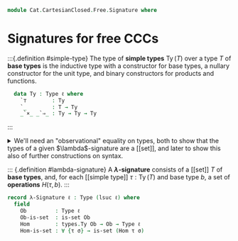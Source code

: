 <!--
```agda
open import 1Lab.Prelude
```
-->

```agda
module Cat.CartesianClosed.Free.Signature where
```

# Signatures for free CCCs

<!--
```agda
module types {ℓ} (T : Type ℓ) where
  infixr 22 _`⇒_
  infixr 20 _`×_
  infix 25 `_
```
-->

:::{.definition #simple-type}
The type of **simple types** $\operatorname{Ty}(T)$ over a type $T$ of
**base types** is the inductive type with a constructor for base types,
a nullary constructor for the unit type, and binary constructors for
products and functions.

```agda
  data Ty : Type ℓ where
    `⊤        : Ty
    `_        : T → Ty
    _`×_ _`⇒_ : Ty → Ty → Ty
```
:::

<details>
<summary>We'll need an "observational" equality on types, both to show
that the types of a given $\lambda$-signature are a [[set]], and later
to show this also of further constructions on syntax.</summary>

```agda
  module code ⦃ _ : H-Level T 2 ⦄ where
    same-ty : Ty → Ty → Prop ℓ
    same-ty `⊤ `⊤ = el! (Lift _ ⊤)
    same-ty `⊤ _  = el! (Lift _ ⊥)

    same-ty (` x) (` y) = el! (x ≡ y)
    same-ty (` x) _     = el! (Lift _ ⊥)

    same-ty (a `× x) (b `× y) = el! (⌞ same-ty a b ⌟ × ⌞ same-ty x y ⌟)
    same-ty (a `× x) _        = el! (Lift _ ⊥)

    same-ty (a `⇒ x) (b `⇒ y) = el! (⌞ same-ty a b ⌟ × ⌞ same-ty x y ⌟)
    same-ty (a `⇒ x) _        = el! (Lift _ ⊥)

    refl-same-ty : ∀ x → ⌞ same-ty x x ⌟
    refl-same-ty `⊤       = lift tt
    refl-same-ty (` x)    = refl
    refl-same-ty (a `× b) = refl-same-ty a , refl-same-ty b
    refl-same-ty (a `⇒ b) = refl-same-ty a , refl-same-ty b

    from-same-ty : ∀ x y → ⌞ same-ty x y ⌟ → x ≡ y
    from-same-ty `⊤       `⊤       p = refl
    from-same-ty (` x)    (` y)    p = ap `_ p
    from-same-ty (a `× x) (b `× y) p = ap₂ _`×_ (from-same-ty a b (p .fst)) (from-same-ty x y (p .snd))
    from-same-ty (a `⇒ x) (b `⇒ y) p = ap₂ _`⇒_ (from-same-ty a b (p .fst)) (from-same-ty x y (p .snd))

    instance
      H-Level-Ty : ∀ {n} → H-Level Ty (2 + n)
      H-Level-Ty = basic-instance 2 $ set-identity-system→hlevel
        (λ x y → ⌞ same-ty x y ⌟) refl-same-ty (λ x y → hlevel 1) from-same-ty
```

</details>

<!--
```agda
open types using (module Ty ; `_ ; _`×_ ; _`⇒_ ; `⊤) public
```
-->

::: {.definition #lambda-signature}
A **$\lambda$-signature** consists of a [[set]] $T$ of **base types**,
and, for each [[simple type]] $\tau : \operatorname{Ty}(T)$ and base
type $b$, a set of **operations** $H(\tau, b)$.
:::

```agda
record λ-Signature ℓ : Type (lsuc ℓ) where
  field
    Ob         : Type ℓ
    Ob-is-set  : is-set Ob
    Hom        : types.Ty Ob → Ob → Type ℓ
    Hom-is-set : ∀ {τ σ} → is-set (Hom τ σ)
```

<!--
```agda
  -- This module is meant to always be opened instantiated, so we don't
  -- provide these as instances.

  instance
    H-Level-Ob : ∀ {n} → H-Level Ob (2 + n)
    H-Level-Ob = basic-instance 2 Ob-is-set

    H-Level-Hom : ∀ {τ σ n} → H-Level (Hom τ σ) (2 + n)
    H-Level-Hom = basic-instance 2 Hom-is-set

  open types Ob using (Ty) public
  open types.code Ob ⦃ auto ⦄ public
```
-->
